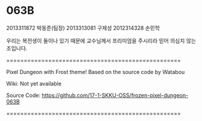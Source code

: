 # 063B
2013311872 박동준(팀장)
2013313081 구제성
2012314328 손민학

우리는 복전생이 둘이나 있기 때문에 교수님께서 프리미엄을 주시리라 믿어 의심치 않는 조입니다.

==================================================

Pixel Dungeon with Frost theme! Based on the source code by Watabou

Wiki: Not yet available

Source Code: https://github.com/17-1-SKKU-OSS/frozen-pixel-dungeon-063B

==================================================
